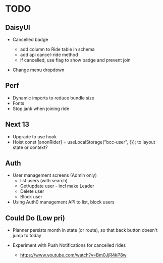 # TODO

## DaisyUI

- Cancelled badge

  - add column to Ride table in schema
  - add api cancel-ride method
  - if cancelled, use flag to show badge and prevent join

- Change menu dropdown

## Perf

- Dynamic imports to reduce bundle size
- Fonts
- Stop jank when joining ride

## Next 13

- Upgrade to use hook
- Hoist const [anonRider] = useLocalStorage<AnonymousUser>("bcc-user", {}); to layout state or context?

## Auth

- User management screens (Admin only)
  - list users (with search)
  - Get/update user - incl make Leader
  - Delete user
  - Block user
- Using Auth0 management API to list, block users

## Could Do (Low pri)

- Planner persists month in state (or route), so that back button doesn't jump to today
- Experiment with Push Notifications for cancelled rides

  - https://www.youtube.com/watch?v=Bm0JjR4kP8w
